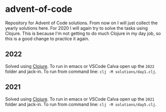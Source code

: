 # advent-of-code

Repository for Advent of Code solutions.
From now on I will just collect the yearly solutions here.
For 2020 I will again try to solve the tasks using Clojure.
This is because I'm not getting to do much Clojure in my day job, so this is a good change to practice it again.


## 2022

Solved using [Clojure](https://clojure.org/).
To run in emacs or VSCode Calva open up the `2022` folder and jack-in.
To run from command line: `clj -M solutions/day1.clj`.


## 2021

Solved using [Clojure](https://clojure.org/).
To run in emacs or VSCode Calva open up the `2021` folder and jack-in.
To run from command line: `clj -M solutions/day5.clj`.
